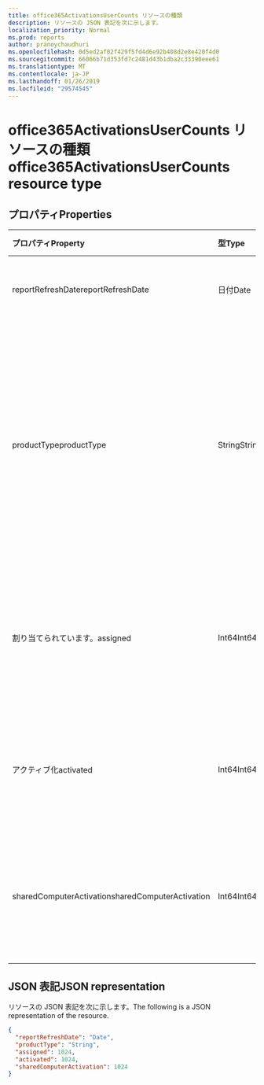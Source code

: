 ```yaml
---
title: office365ActivationsUserCounts リソースの種類
description: リソースの JSON 表記を次に示します。
localization_priority: Normal
ms.prod: reports
author: pranoychaudhuri
ms.openlocfilehash: 0d5ed2af02f429f5fd4d6e92b408d2e8e420f4d0
ms.sourcegitcommit: 66066b71d353fd7c2481d43b1dba2c33390eee61
ms.translationtype: MT
ms.contentlocale: ja-JP
ms.lasthandoff: 01/26/2019
ms.locfileid: "29574545"
---
```

# <a name="office365activationsusercounts-resource-type"></a><span data-ttu-id="f32c8-103">office365ActivationsUserCounts リソースの種類</span><span class="sxs-lookup"><span data-stu-id="f32c8-103">office365ActivationsUserCounts resource type</span></span>

## <a name="properties"></a><span data-ttu-id="f32c8-104">プロパティ</span><span class="sxs-lookup"><span data-stu-id="f32c8-104">Properties</span></span>

| <span data-ttu-id="f32c8-105">プロパティ</span><span class="sxs-lookup"><span data-stu-id="f32c8-105">Property</span></span>                 | <span data-ttu-id="f32c8-106">型</span><span class="sxs-lookup"><span data-stu-id="f32c8-106">Type</span></span>   | <span data-ttu-id="f32c8-107">説明</span><span class="sxs-lookup"><span data-stu-id="f32c8-107">Description</span></span>                              |
| :----------------------- | :----- | ---------------------------------------- |
| <span data-ttu-id="f32c8-108">reportRefreshDate</span><span class="sxs-lookup"><span data-stu-id="f32c8-108">reportRefreshDate</span></span>        | <span data-ttu-id="f32c8-109">日付</span><span class="sxs-lookup"><span data-stu-id="f32c8-109">Date</span></span>   | <span data-ttu-id="f32c8-110">コンテンツの最新の日付。</span><span class="sxs-lookup"><span data-stu-id="f32c8-110">The latest date of the content.</span></span>          |
| <span data-ttu-id="f32c8-111">productType</span><span class="sxs-lookup"><span data-stu-id="f32c8-111">productType</span></span>              | <span data-ttu-id="f32c8-112">String</span><span class="sxs-lookup"><span data-stu-id="f32c8-112">String</span></span> | <span data-ttu-id="f32c8-113">「Office 365 用リソース"、「プロジェクト クライアント」などの製品の種類または"Office 365"の Visio Pro です。</span><span class="sxs-lookup"><span data-stu-id="f32c8-113">The product type such as "Office 365 ProPlus", "Project Client", or "Visio Pro for Office 365".</span></span> |
| <span data-ttu-id="f32c8-114">割り当てられています。</span><span class="sxs-lookup"><span data-stu-id="f32c8-114">assigned</span></span>                 | <span data-ttu-id="f32c8-115">Int64</span><span class="sxs-lookup"><span data-stu-id="f32c8-115">Int64</span></span>  | <span data-ttu-id="f32c8-116">ユーザーの数は、製品のライセンスの割り当てられています。</span><span class="sxs-lookup"><span data-stu-id="f32c8-116">The number of users have been assigned for the product license.</span></span> |
| <span data-ttu-id="f32c8-117">アクティブ化</span><span class="sxs-lookup"><span data-stu-id="f32c8-117">activated</span></span>                | <span data-ttu-id="f32c8-118">Int64</span><span class="sxs-lookup"><span data-stu-id="f32c8-118">Int64</span></span>  | <span data-ttu-id="f32c8-119">製品をアクティブにしているユーザーの数です。</span><span class="sxs-lookup"><span data-stu-id="f32c8-119">The number of users who have activated the product.</span></span> |
| <span data-ttu-id="f32c8-120">sharedComputerActivation</span><span class="sxs-lookup"><span data-stu-id="f32c8-120">sharedComputerActivation</span></span> | <span data-ttu-id="f32c8-121">Int64</span><span class="sxs-lookup"><span data-stu-id="f32c8-121">Int64</span></span>  | <span data-ttu-id="f32c8-122">共有のコンピューターで製品を使用したユーザーの数です。</span><span class="sxs-lookup"><span data-stu-id="f32c8-122">The number of users who have used the product on a shared computer.</span></span> |

## <a name="json-representation"></a><span data-ttu-id="f32c8-123">JSON 表記</span><span class="sxs-lookup"><span data-stu-id="f32c8-123">JSON representation</span></span>

<span data-ttu-id="f32c8-124">リソースの JSON 表記を次に示します。</span><span class="sxs-lookup"><span data-stu-id="f32c8-124">The following is a JSON representation of the resource.</span></span>

<!-- {
  "blockType": "resource",
  "@odata.type": "microsoft.graph.office365ActivationsUserCounts"
} -->

```json
{
  "reportRefreshDate": "Date", 
  "productType": "String", 
  "assigned": 1024, 
  "activated": 1024,
  "sharedComputerActivation": 1024
}
```
